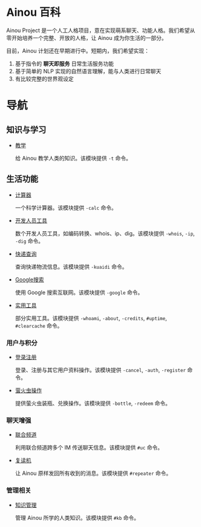 # Ainou 百科

Ainou Project 是一个人工人格项目，意在实现萌系聊天、功能人格。我们希望从零开始培养一个完整、开放的人格，让 Ainou 成为你生活的一部分。 

目前，Ainou 计划还在早期进行中。短期内，我们希望实现：

1. 基于指令的 **聊天即服务** 日常生活服务功能
2. 基于简单的 NLP 实现的自然语言理解，能与人类进行日常聊天
3. 有比较完整的世界观设定

# 导航

## 知识与学习

* [教学](modules/teach.md)

    给 Ainou 教学人类的知识。该模块提供 `-t` 命令。

## 生活功能

* [计算器](modules/calc.md)

    一个科学计算器。该模块提供 `-calc` 命令。

* [开发人员工具](modules/dev_tools.md)

    数个开发人员工具，如编码转换、whois、ip、dig。该模块提供 `-whois`, `-ip`, `-dig` 命令。

* [快递查询](modules/express_delivery.md)

    查询快递物流信息。该模块提供 `-kuaidi` 命令。

* [Google搜索](modules/google.md)

    使用 Google 搜索互联网。该模块提供 `-google` 命令。

* [实用工具](modules/utils.md)

    部分实用工具。该模块提供 `-whoami`, `-about`, `-credits`, `#uptime`, `#clearcache` 命令。

### 用户与积分

* [登录注册](modules/user.md)

    登录、注册与其它用户资料操作。该模块提供 `-cancel`, `-auth`, `-register` 命令。

* [萤火虫操作](modules/firefly.md)

    提供萤火虫装瓶、兑换操作。该模块提供 `-bottle`, `-redeem` 命令。

### 聊天增强

* [联合频道](modules/unichannel.md)

    利用联合频道跨多个 IM 传送聊天信息。该模块提供 `#uc` 命令。

* [复读机](modules/repeater.md)

    让 Ainou 原样发回所有收到的消息。该模块提供 `#repeater` 命令。

### 管理相关

* [知识管理](modules/knowledge_manager.md)

    管理 Ainou 所学的人类知识。该模块提供 `#kb` 命令。
